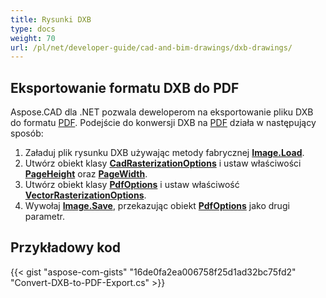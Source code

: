 ```yaml
---
title: Rysunki DXB
type: docs
weight: 70
url: /pl/net/developer-guide/cad-and-bim-drawings/dxb-drawings/
---
```


## **Eksportowanie formatu DXB do PDF**

Aspose.CAD dla .NET pozwala deweloperom na eksportowanie pliku DXB do formatu [PDF](https://docs.fileformat.com/pdf/). Podejście do konwersji DXB na [PDF](https://docs.fileformat.com/pdf/) działa w następujący sposób:

1. Załaduj plik rysunku DXB używając metody fabrycznej [**Image.Load**](https://reference.aspose.com/cad/net/aspose.cad.image/load/methods/2).
1. Utwórz obiekt klasy [**CadRasterizationOptions**](https://reference.aspose.com/cad/net/aspose.cad.imageoptions/cadrasterizationoptions) i ustaw właściwości [**PageHeight**](https://reference.aspose.com/cad/net/aspose.cad.imageoptions/vectorrasterizationoptions/properties/pageheight) oraz [**PageWidth**](https://reference.aspose.com/cad/net/aspose.cad.imageoptions/vectorrasterizationoptions/properties/pagewidth).
1. Utwórz obiekt klasy [**PdfOptions**](https://reference.aspose.com/cad/net/aspose.cad.imageoptions/pdfoptions) i ustaw właściwość [**VectorRasterizationOptions**](https://reference.aspose.com/cad/net/aspose.cad.imageoptions/vectorrasterizationoptions).
1. Wywołaj [**Image.Save**](https://reference.aspose.com/cad/net/aspose.cad/image/methods/save/index), przekazując obiekt [**PdfOptions**](https://reference.aspose.com/cad/net/aspose.cad.imageoptions/pdfoptions) jako drugi parametr.

## Przykładowy kod

{{< gist "aspose-com-gists" "16de0fa2ea006758f25d1ad32bc75fd2" "Convert-DXB-to-PDF-Export.cs" >}}
